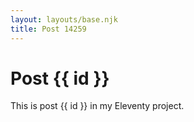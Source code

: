 ```yaml
---
layout: layouts/base.njk
title: Post 14259
---
```


# Post {{ id }}

This is post {{ id }} in my Eleventy project.
